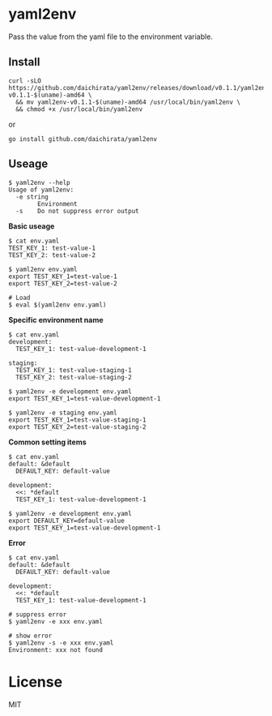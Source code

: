 # yaml2env

Pass the value from the yaml file to the environment variable.

## Install

``` shell
curl -sLO https://github.com/daichirata/yaml2env/releases/download/v0.1.1/yaml2env-v0.1.1-$(uname)-amd64 \
  && mv yaml2env-v0.1.1-$(uname)-amd64 /usr/local/bin/yaml2env \
  && chmod +x /usr/local/bin/yaml2env
```

or

``` shell
go install github.com/daichirata/yaml2env
```

## Useage

``` shell
$ yaml2env --help
Usage of yaml2env:
  -e string
    	Environment
  -s	Do not suppress error output
```

**Basic useage**

``` shell
$ cat env.yaml
TEST_KEY_1: test-value-1
TEST_KEY_2: test-value-2

$ yaml2env env.yaml
export TEST_KEY_1=test-value-1
export TEST_KEY_2=test-value-2

# Load
$ eval $(yaml2env env.yaml)
```

**Specific environment name**

``` shell
$ cat env.yaml
development:
  TEST_KEY_1: test-value-development-1

staging:
  TEST_KEY_1: test-value-staging-1
  TEST_KEY_2: test-value-staging-2

$ yaml2env -e development env.yaml
export TEST_KEY_1=test-value-development-1

$ yaml2env -e staging env.yaml
export TEST_KEY_1=test-value-staging-1
export TEST_KEY_2=test-value-staging-2
```

**Common setting items**

``` shell
$ cat env.yaml
default: &default
  DEFAULT_KEY: default-value

development:
  <<: *default
  TEST_KEY_1: test-value-development-1

$ yaml2env -e development env.yaml
export DEFAULT_KEY=default-value
export TEST_KEY_1=test-value-development-1
```

**Error**

``` shell
$ cat env.yaml
default: &default
  DEFAULT_KEY: default-value

development:
  <<: *default
  TEST_KEY_1: test-value-development-1

# suppress error
$ yaml2env -e xxx env.yaml

# show error
$ yaml2env -s -e xxx env.yaml
Environment: xxx not found
```

# License

MIT
